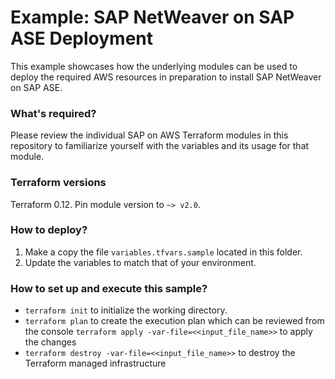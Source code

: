 # Example: SAP NetWeaver on SAP ASE Deployment

This example showcases how the underlying modules can be used to deploy the required AWS resources in preparation to install SAP NetWeaver on SAP ASE.

### What's required?

Please review the individual SAP on AWS Terraform modules in this repository to familiarize yourself with the variables and its usage for that module.

### Terraform versions

Terraform 0.12. Pin module version to `~> v2.0`. 

### How to deploy?
1. Make a copy the file `variables.tfvars.sample` located in this folder.
2. Update the variables to match that of your environment.

### How to set up and execute this sample?
* `terraform init` to initialize the working directory.
* `terraform plan` to create the execution plan which can be reviewed from the console
`terraform apply -var-file=<<input_file_name>>` to apply the changes
* `terraform destroy -var-file=<<input_file_name>>` to destroy the Terraform managed infrastructure